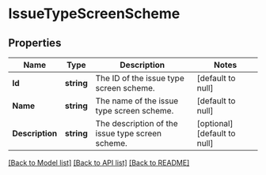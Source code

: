 # IssueTypeScreenScheme

## Properties
Name | Type | Description | Notes
------------ | ------------- | ------------- | -------------
**Id** | **string** | The ID of the issue type screen scheme. | [default to null]
**Name** | **string** | The name of the issue type screen scheme. | [default to null]
**Description** | **string** | The description of the issue type screen scheme. | [optional] [default to null]

[[Back to Model list]](../README.md#documentation-for-models) [[Back to API list]](../README.md#documentation-for-api-endpoints) [[Back to README]](../README.md)

